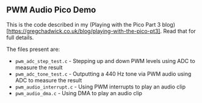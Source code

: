 PWM Audio Pico Demo
-------------------

This is the code described in my (Playing with the Pico Part 3
blog)[https://gregchadwick.co.uk/blog/playing-with-the-pico-pt3]. Read that for
full details.

The files present are:

* `pwm_adc_step_test.c` - Stepping up and down PWM levels using ADC to measure
  the result
* `pwm_adc_tone_test.c` - Outputting a 440 Hz tone via PWM audio using ADC to
  measure the result
* `pwm_audio_interrupt.c` - Using PWM interrupts to play an audio clip
* `pwm_audio_dma.c` - Using DMA to play an audio clip

